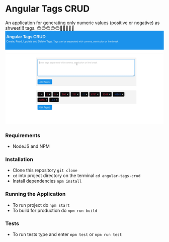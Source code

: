 # Angular Tags CRUD
An application for generating only numeric values (positive or negative) as shweet!!! tags. 😊😊😊😊😊🚀🚀🚀🚀🚀
![Angular Tags CRUD](angular_tags_crud.gif?raw=true "Application Screen")

### Requirements
- NodeJS and NPM

### Installation
- Clone this repository `git clone`
- `cd` into project directory on the terminal `cd angular-tags-crud`
- Install dependencies `npm install`

### Running the Application
- To run project do `npm start`
- To build for production do `npm run build`


### Tests
- To run tests type and enter `npm test` or `npm run test`
